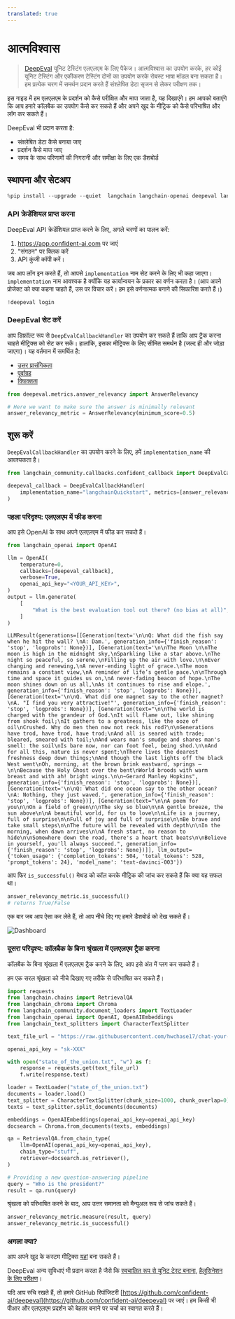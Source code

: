 ```yaml
---
translated: true
---
```


# आत्मविश्वास

>[DeepEval](https://confident-ai.com) यूनिट टेस्टिंग एलएलएम के लिए पैकेज।
> आत्मविश्वास का उपयोग करके, हर कोई यूनिट टेस्टिंग और एकीकरण टेस्टिंग दोनों का उपयोग करके रोबस्ट भाषा मॉडल बना सकता है। हम प्रत्येक चरण में समर्थन प्रदान करते हैं
> संश्लेषित डेटा सृजन से लेकर परीक्षण तक।

इस गाइड में हम एलएलएम के प्रदर्शन को कैसे परीक्षित और मापा जाता है, यह दिखाएंगे। हम आपको बताएंगे कि आप हमारे कॉलबैक का उपयोग कैसे कर सकते हैं और अपने खुद के मीट्रिक को कैसे परिभाषित और लॉग कर सकते हैं।

DeepEval भी प्रदान करता है:
- संश्लेषित डेटा कैसे बनाया जाए
- प्रदर्शन कैसे मापा जाए
- समय के साथ परिणामों की निगरानी और समीक्षा के लिए एक डैशबोर्ड

## स्थापना और सेटअप

```python
%pip install --upgrade --quiet  langchain langchain-openai deepeval langchain-chroma
```

### API क्रेडेंशियल प्राप्त करना

DeepEval API क्रेडेंशियल प्राप्त करने के लिए, अगले चरणों का पालन करें:

1. https://app.confident-ai.com पर जाएं
2. "संगठन" पर क्लिक करें
3. API कुंजी कॉपी करें।

जब आप लॉग इन करते हैं, तो आपसे `implementation` नाम सेट करने के लिए भी कहा जाएगा। `implementation` नाम आवश्यक है क्योंकि यह कार्यान्वयन के प्रकार का वर्णन करता है। (आप अपने प्रोजेक्ट को क्या कहना चाहते हैं, उस पर विचार करें। हम इसे वर्णनात्मक बनाने की सिफारिश करते हैं।)

```python
!deepeval login
```

### DeepEval सेट करें

आप डिफ़ॉल्ट रूप से `DeepEvalCallbackHandler` का उपयोग कर सकते हैं ताकि आप ट्रैक करना चाहते मीट्रिक्स को सेट कर सकें। हालांकि, इसका मीट्रिक्स के लिए सीमित समर्थन है (जल्द ही और जोड़ा जाएगा)। यह वर्तमान में समर्थित है:
- [उत्तर प्रासंगिकता](https://docs.confident-ai.com/docs/measuring_llm_performance/answer_relevancy)
- [पूर्वाग्रह](https://docs.confident-ai.com/docs/measuring_llm_performance/debias)
- [विषाक्तता](https://docs.confident-ai.com/docs/measuring_llm_performance/non_toxic)

```python
from deepeval.metrics.answer_relevancy import AnswerRelevancy

# Here we want to make sure the answer is minimally relevant
answer_relevancy_metric = AnswerRelevancy(minimum_score=0.5)
```

## शुरू करें

`DeepEvalCallbackHandler` का उपयोग करने के लिए, हमें `implementation_name` की आवश्यकता है।

```python
from langchain_community.callbacks.confident_callback import DeepEvalCallbackHandler

deepeval_callback = DeepEvalCallbackHandler(
    implementation_name="langchainQuickstart", metrics=[answer_relevancy_metric]
)
```

### पहला परिदृश्य: एलएलएम में फीड करना

आप इसे OpenAI के साथ अपने एलएलएम में फीड कर सकते हैं।

```python
from langchain_openai import OpenAI

llm = OpenAI(
    temperature=0,
    callbacks=[deepeval_callback],
    verbose=True,
    openai_api_key="<YOUR_API_KEY>",
)
output = llm.generate(
    [
        "What is the best evaluation tool out there? (no bias at all)",
    ]
)
```

```output
LLMResult(generations=[[Generation(text='\n\nQ: What did the fish say when he hit the wall? \nA: Dam.', generation_info={'finish_reason': 'stop', 'logprobs': None})], [Generation(text='\n\nThe Moon \n\nThe moon is high in the midnight sky,\nSparkling like a star above.\nThe night so peaceful, so serene,\nFilling up the air with love.\n\nEver changing and renewing,\nA never-ending light of grace.\nThe moon remains a constant view,\nA reminder of life’s gentle pace.\n\nThrough time and space it guides us on,\nA never-fading beacon of hope.\nThe moon shines down on us all,\nAs it continues to rise and elope.', generation_info={'finish_reason': 'stop', 'logprobs': None})], [Generation(text='\n\nQ. What did one magnet say to the other magnet?\nA. "I find you very attractive!"', generation_info={'finish_reason': 'stop', 'logprobs': None})], [Generation(text="\n\nThe world is charged with the grandeur of God.\nIt will flame out, like shining from shook foil;\nIt gathers to a greatness, like the ooze of oil\nCrushed. Why do men then now not reck his rod?\n\nGenerations have trod, have trod, have trod;\nAnd all is seared with trade; bleared, smeared with toil;\nAnd wears man's smudge and shares man's smell: the soil\nIs bare now, nor can foot feel, being shod.\n\nAnd for all this, nature is never spent;\nThere lives the dearest freshness deep down things;\nAnd though the last lights off the black West went\nOh, morning, at the brown brink eastward, springs —\n\nBecause the Holy Ghost over the bent\nWorld broods with warm breast and with ah! bright wings.\n\n~Gerard Manley Hopkins", generation_info={'finish_reason': 'stop', 'logprobs': None})], [Generation(text='\n\nQ: What did one ocean say to the other ocean?\nA: Nothing, they just waved.', generation_info={'finish_reason': 'stop', 'logprobs': None})], [Generation(text="\n\nA poem for you\n\nOn a field of green\n\nThe sky so blue\n\nA gentle breeze, the sun above\n\nA beautiful world, for us to love\n\nLife is a journey, full of surprise\n\nFull of joy and full of surprise\n\nBe brave and take small steps\n\nThe future will be revealed with depth\n\nIn the morning, when dawn arrives\n\nA fresh start, no reason to hide\n\nSomewhere down the road, there's a heart that beats\n\nBelieve in yourself, you'll always succeed.", generation_info={'finish_reason': 'stop', 'logprobs': None})]], llm_output={'token_usage': {'completion_tokens': 504, 'total_tokens': 528, 'prompt_tokens': 24}, 'model_name': 'text-davinci-003'})
```

आप फिर `is_successful()` मेथड को कॉल करके मीट्रिक की जांच कर सकते हैं कि क्या यह सफल था।

```python
answer_relevancy_metric.is_successful()
# returns True/False
```

एक बार जब आप ऐसा कर लेते हैं, तो आप नीचे दिए गए हमारे डैशबोर्ड को देख सकते हैं।

![Dashboard](https://docs.confident-ai.com/assets/images/dashboard-screenshot-b02db73008213a211b1158ff052d969e.png)

### दूसरा परिदृश्य: कॉलबैक के बिना श्रृंखला में एलएलएम ट्रैक करना

कॉलबैक के बिना श्रृंखला में एलएलएम ट्रैक करने के लिए, आप इसे अंत में प्लग कर सकते हैं।

हम एक सरल श्रृंखला को नीचे दिखाए गए तरीके से परिभाषित कर सकते हैं।

```python
import requests
from langchain.chains import RetrievalQA
from langchain_chroma import Chroma
from langchain_community.document_loaders import TextLoader
from langchain_openai import OpenAI, OpenAIEmbeddings
from langchain_text_splitters import CharacterTextSplitter

text_file_url = "https://raw.githubusercontent.com/hwchase17/chat-your-data/master/state_of_the_union.txt"

openai_api_key = "sk-XXX"

with open("state_of_the_union.txt", "w") as f:
    response = requests.get(text_file_url)
    f.write(response.text)

loader = TextLoader("state_of_the_union.txt")
documents = loader.load()
text_splitter = CharacterTextSplitter(chunk_size=1000, chunk_overlap=0)
texts = text_splitter.split_documents(documents)

embeddings = OpenAIEmbeddings(openai_api_key=openai_api_key)
docsearch = Chroma.from_documents(texts, embeddings)

qa = RetrievalQA.from_chain_type(
    llm=OpenAI(openai_api_key=openai_api_key),
    chain_type="stuff",
    retriever=docsearch.as_retriever(),
)

# Providing a new question-answering pipeline
query = "Who is the president?"
result = qa.run(query)
```

श्रृंखला को परिभाषित करने के बाद, आप उत्तर समानता को मैन्युअल रूप से जांच सकते हैं।

```python
answer_relevancy_metric.measure(result, query)
answer_relevancy_metric.is_successful()
```

### अगला क्या?

आप अपने खुद के कस्टम मीट्रिक्स [यहां](https://docs.confident-ai.com/docs/quickstart/custom-metrics) बना सकते हैं।

DeepEval अन्य सुविधाएं भी प्रदान करता है जैसे कि [स्वचालित रूप से यूनिट टेस्ट बनाना](https://docs.confident-ai.com/docs/quickstart/synthetic-data-creation), [हैलुसिनेशन के लिए परीक्षण](https://docs.confident-ai.com/docs/measuring_llm_performance/factual_consistency)।

यदि आप रुचि रखते हैं, तो हमारे GitHub रिपॉजिटरी [https://github.com/confident-ai/deepeval](https://github.com/confident-ai/deepeval) पर जाएं। हम किसी भी पीआर और एलएलएम प्रदर्शन को बेहतर बनाने पर चर्चा का स्वागत करते हैं।
